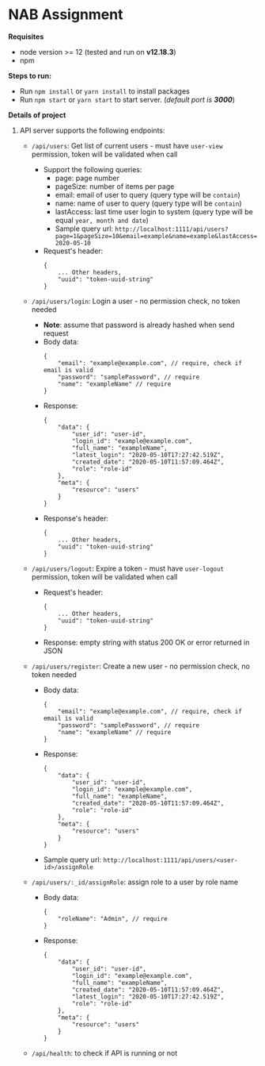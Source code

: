 # NAB Assignment

**Requisites**
- node version >= 12 (tested and run on **v12.18.3**)
- npm

**Steps to run:**
- Run `npm install` or `yarn install` to install packages
- Run `npm start` or `yarn start` to start server. (*default port is **3000***)

**Details of project**
 
1. API server supports the following endpoints:
    - `/api/users`: Get list of current users - must have `user-view` permission, token will be validated when call
        - Support the following queries:
            - page: page number
            - pageSize: number of items per page
            - email: email of user to query (query type will be `contain`)
            - name: name of user to query (query type will be `contain`)
            - lastAccess: last time user login to system (query type will be equal `year, month and date`)
            - Sample query url: `http://localhost:1111/api/users?page=1&pageSize=10&email=example&name=example&lastAccess=2020-05-10`
        - Request's header:
            ```
            {
                ... Other headers,
                "uuid": "token-uuid-string"
            }
            ```
    - `/api/users/login`: Login a user - no permission check, no token needed 
        - **Note**: assume that password is already hashed when send request
        - Body data:
            ```
            {
                "email": "example@example.com", // require, check if email is valid
                "password": "samplePassword", // require
                "name": "exampleName" // require
            } 
            ```
        - Response:
            ```
            {
                "data": {
                    "user_id": "user-id",
                    "login_id": "example@example.com",
                    "full_name": "exampleName",
                    "latest_login": "2020-05-10T17:27:42.519Z",
                    "created_date": "2020-05-10T11:57:09.464Z",
                    "role": "role-id"
                },
                "meta": {
                    "resource": "users"
                }
            }
            ```
        - Response's header:
            ```
            {
                ... Other headers,
                "uuid": "token-uuid-string"
            }
            ```      
              
    - `/api/users/logout`: Expire a token - must have `user-logout` permission, token will be validated when call
        - Request's header:
            ```
            {
                ... Other headers,
                "uuid": "token-uuid-string"
            }
            ```
        - Response: empty string with status 200 OK or error returned in JSON
    - `/api/users/register`: Create a new user - no permission check, no token needed
        - Body data:
            ```
            {
                "email": "example@example.com", // require, check if email is valid
                "password": "samplePassword", // require
                "name": "exampleName" // require
            } 
            ```
        - Response:
            ```
            {
                "data": {
                    "user_id": "user-id",
                    "login_id": "example@example.com",
                    "full_name": "exampleName",
                    "created_date": "2020-05-10T11:57:09.464Z",
                    "role": "role-id"
                },
                "meta": {
                    "resource": "users"
                }
            }
            ```
        - Sample query url: `http://localhost:1111/api/users/<user-id>/assignRole`  
            
    - `/api/users/:_id/assignRole`: assign role to a user by role name
        - Body data:
            ```
            {
                "roleName": "Admin", // require
            } 
            ```
        - Response:
            ```
            {
                "data": {
                    "user_id": "user-id",
                    "login_id": "example@example.com",
                    "full_name": "exampleName",
                    "created_date": "2020-05-10T11:57:09.464Z",
                    "latest_login": "2020-05-10T17:27:42.519Z",
                    "role": "role-id"
                },
                "meta": {
                    "resource": "users"
                }
            }
            ```  
            
    - `/api/health`: to check if API is running or not
